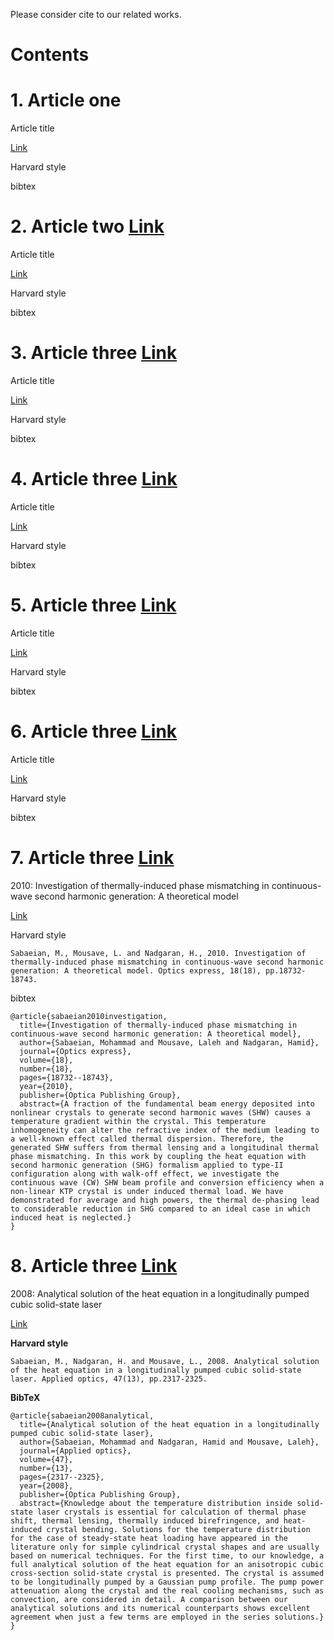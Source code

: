 Please consider cite to our related works.

# Contents


# 1. Article one 

Article title 

[Link](Link)

Harvard style

bibtex

# 2. Article two [Link](Link)

Article title 

[Link](Link)

Harvard style

bibtex

# 3. Article three [Link](Link)

Article title 

[Link](Link)

Harvard style

bibtex

# 4. Article three [Link](Link)

Article title 

[Link](Link)

Harvard style

bibtex

# 5. Article three [Link](Link)

Article title 

[Link](Link)

Harvard style

bibtex


# 6. Article three [Link](Link)

Article title 

[Link](Link)

Harvard style

bibtex


# 7. Article three [Link](Link)

2010: Investigation of thermally-induced phase mismatching in continuous-wave second harmonic generation: A theoretical model

[Link](https://opg.optica.org/oe/fulltext.cfm?uri=oe-18-18-18732&id=205211)

Harvard style
```
Sabaeian, M., Mousave, L. and Nadgaran, H., 2010. Investigation of thermally-induced phase mismatching in continuous-wave second harmonic generation: A theoretical model. Optics express, 18(18), pp.18732-18743.
```

bibtex
```
@article{sabaeian2010investigation,
  title={Investigation of thermally-induced phase mismatching in continuous-wave second harmonic generation: A theoretical model},
  author={Sabaeian, Mohammad and Mousave, Laleh and Nadgaran, Hamid},
  journal={Optics express},
  volume={18},
  number={18},
  pages={18732--18743},
  year={2010},
  publisher={Optica Publishing Group},
  abstract={A fraction of the fundamental beam energy deposited into nonlinear crystals to generate second harmonic waves (SHW) causes a temperature gradient within the crystal. This temperature inhomogeneity can alter the refractive index of the medium leading to a well-known effect called thermal dispersion. Therefore, the generated SHW suffers from thermal lensing and a longitudinal thermal phase mismatching. In this work by coupling the heat equation with second harmonic generation (SHG) formalism applied to type-II configuration along with walk-off effect, we investigate the continuous wave (CW) SHW beam profile and conversion efficiency when a non-linear KTP crystal is under induced thermal load. We have demonstrated for average and high powers, the thermal de-phasing lead to considerable reduction in SHG compared to an ideal case in which induced heat is neglected.}
}
```

# 8. Article three [Link](Link)

2008: Analytical solution of the heat equation in a longitudinally pumped cubic solid-state laser  

[Link](https://opg.optica.org/ao/abstract.cfm?uri=ao-47-13-2317)

**Harvard style**   
```
Sabaeian, M., Nadgaran, H. and Mousave, L., 2008. Analytical solution of the heat equation in a longitudinally pumped cubic solid-state laser. Applied optics, 47(13), pp.2317-2325.
```

**BibTeX**   
``` 
@article{sabaeian2008analytical,
  title={Analytical solution of the heat equation in a longitudinally pumped cubic solid-state laser},
  author={Sabaeian, Mohammad and Nadgaran, Hamid and Mousave, Laleh},
  journal={Applied optics},
  volume={47},
  number={13},
  pages={2317--2325},
  year={2008},
  publisher={Optica Publishing Group},
  abstract={Knowledge about the temperature distribution inside solid-state laser crystals is essential for calculation of thermal phase shift, thermal lensing, thermally induced birefringence, and heat-induced crystal bending. Solutions for the temperature distribution for the case of steady-state heat loading have appeared in the literature only for simple cylindrical crystal shapes and are usually based on numerical techniques. For the first time, to our knowledge, a full analytical solution of the heat equation for an anisotropic cubic cross-section solid-state crystal is presented. The crystal is assumed to be longitudinally pumped by a Gaussian pump profile. The pump power attenuation along the crystal and the real cooling mechanisms, such as convection, are considered in detail. A comparison between our analytical solutions and its numerical counterparts shows excellent agreement when just a few terms are employed in the series solutions.}
} 
```
